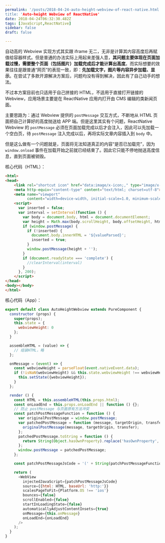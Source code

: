 ```yaml
---
permalink: '/posts/2018-04-24-auto-height-webview-of-react-native.html
title: 'Auto-height Webview of ReactNative'
date: 2018-04-24T06:32:30.482Z
tags: [JavaScript,ReactNative]
sidebar: false
draft: false

---
```





<!-- 「」 -->

自动高的 Webview 实现方式其实跟 iframe 无二，无非是计算其内容高度后再赋值给容器样式。但是普通的办法实际上用起来差强人意，**其问题主要体现在页面加载过慢，需要整个页面（包括图片）加载完成后才能计算出高度**。而实际想要的效果往往是跟普通“网页”的表现一致，即：**先加载文字，图片等内容异步加载、显示**。在尝试了多款开源解决方案后，问题均没有得到解决，因此有了自己动手的想法。

不过本方案目前也只适用于自己拼接的 HTML，不适用于直接打开链接的 Webview，应用场景主要是在 ReactNative 应用内打开由 CMS 编辑的类新闻页面。

主要思路为：通过 Webview 提供的 `postMessage` 交互方式，不断地从 HTML 页面把自己计算好的高度抛送给 APP 端。但是这里其实有个问题，ReactNative Webview 的 `postMessage` 必须在页面加载完成以后才会注入，因此可以先加载一个空白页，待 `postMessage` 注入完成以后，再将实际文章内容插入到 `body` 中。

但是这么做有一个问题就是，页面将无法知道真正的内容“是否已加载完”，因为 `window.onload` 事件在加载开始之前就已经结束了。因此它只能不停地抛送高度信息，直到页面被销毁。

核心代码（HTML）：

```html
<html>
<head>
    <link rel="shortcut icon" href="data:image/x-icon;," type="image/x-icon">
    <meta http-equiv="content-type" content="text/html; charset=utf-8">
    <meta name="viewport"
          content="width=device-width, initial-scale=1.0, minimum-scale=1.0, maximum-scale=1.0, user-scalable=no"/>
    <script>
      var inserted = false;
      var interval = setInterval(function () {
        var body = document.body, html = document.documentElement;
        var height = Math.max(body.scrollHeight, body.offsetHeight, html.clientHeight, html.scrollHeight, html.offsetHeight);
        if (window.postMessage) {
          if (!inserted) {
            document.body.innerHTML = '${valueParsed}';
            inserted = true;
          }
          window.postMessage(height + '');
        }
        if (document.readyState === 'complete') {
          //clearInterval(interval)
        }
      }, 200);
    </script>
</head>
<body></body>
</html>
```

核心代码（App）：

```javascript
export default class AutoHeightWebview extends PureComponent {
  constructor (props) {
    super(props);
    this.state = {
      webviewHeight: 0
    };
  }

  assembleHTML = (value) => {
    // 组装HTML，略
  };

  onMessage = (event) => {
    const webviewHeight = parseFloat(event.nativeEvent.data);
    if (!isNaN(webviewHeight) && this.state.webviewHeight !== webviewHeight) {
      this.setState({webviewHeight});
    }
  };

  render () {
    const HTML = this.assembleHTML(this.props.html);
    const onLoadEnd = this.props.onLoadEnd || function () {};
    // 防止 postMessage 与页面原有方法冲突
    const patchPostMessageFunction = function () {
      var originalPostMessage = window.postMessage;
      var patchedPostMessage = function (message, targetOrigin, transfer) {
        originalPostMessage(message, targetOrigin, transfer);
      };
      patchedPostMessage.toString = function () {
        return String(Object.hasOwnProperty).replace('hasOwnProperty', 'postMessage');
      };
      window.postMessage = patchedPostMessage;
    };

    const patchPostMessageJsCode = '(' + String(patchPostMessageFunction) + ')();';

    return (
      <WebView
        injectedJavaScript={patchPostMessageJsCode}
        source={{html: HTML, baseUrl: 'http:'}}
        scalesPageToFit={Platform.OS !== 'ios'}
        bounces={false}
        scrollEnabled={false}
        startInLoadingState={false}
        automaticallyAdjustContentInsets={true}
        onMessage={this.onMessage}
        onLoadEnd={onLoadEnd}
      />
    );
  }
}
```

